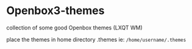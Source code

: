 # Openbox3-themes
collection of some good Openbox themes (LXQT WM)


place the themes in home directory .themes ie: ```/home/username/.themes```
